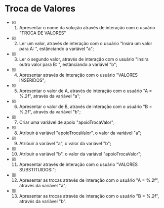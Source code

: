 # Troca de Valores

- [x] 1. Apresentar o nome da solução através de interação com o usuário "TROCA DE VALORES"

- [x] 2. Ler um valor, através de interação com o usuário "Insira um valor para A: ", estânciando a variável "a";

- [x] 3. Ler o segundo valor, através de interação com o usuário  "Insira outro valor para B: ", estânciando a variável "b";

- [X] 4. Apresentar através de interação com o usuário "VALORES INSERIDOS";

- [x] 5. Apresentar o valor de A, através de interação com o usuário "A = %.2f", através da variável "a";

- [x] 6. Apresentar o valor de B, através de interação com o usuário "B = %.2f", através da variável "b";

- [x] 7. Criar uma variável de apoio "apoioTrocaValor";

- [x] 8. Atribuir á variável "apoioTrocaValor", o valor da variável "a";

- [x] 9. Atribuir á variável "a", o valor da variável "b";

- [x] 10. Atribuir a variável "b", o valor da variável "apoioTrocaValor";

- [x] 11. Apresentar através de interação com o usuário "VALORES SUBSTITUIDOS:"; 

- [x] 12. Apresentar as trocas através de interação com o usuário "A = %.2f", através da variável "a";

- [x] 13. Apresentar as trocas através de interação com o usuário "B = %.2f", através da variável "b".


